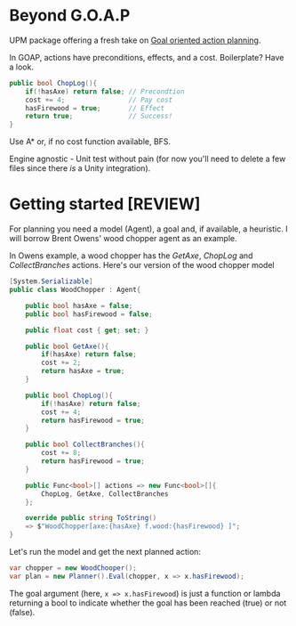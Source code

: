 # Beyond G.O.A.P

UPM package offering a fresh take on [Goal oriented action planning](http://alumni.media.mit.edu/~jorkin/goap.html).

In GOAP, actions have preconditions, effects, and a cost. Boilerplate? Have a look.

```cs
public bool ChopLog(){
    if(!hasAxe) return false; // Precondtion
    cost += 4;                // Pay cost
    hasFirewood = true;       // Effect
    return true;              // Success!
}
```

Use A\* or, if no cost function available, BFS.

Engine agnostic - Unit test without pain (for now you'll need to delete a few files since there *is* a Unity integration).

# Getting started [REVIEW]

For planning you need a model (Agent), a goal and, if available, a heuristic. I will borrow Brent Owens' wood chopper agent as an example.

In Owens example, a wood chopper has the *GetAxe*, *ChopLog* and *CollectBranches* actions. Here's our version of the wood chopper model

```cs
[System.Serializable]
public class WoodChopper : Agent{

    public bool hasAxe = false;
    public bool hasFirewood = false;

    public float cost { get; set; }

    public bool GetAxe(){
        if(hasAxe) return false;
        cost += 2;
        return hasAxe = true;
    }

    public bool ChopLog(){
        if(!hasAxe) return false;
        cost += 4;
        return hasFirewood = true;
    }

    public bool CollectBranches(){
        cost += 8;
        return hasFirewood = true;
    }

    public Func<bool>[] actions => new Func<bool>[]{
        ChopLog, GetAxe, CollectBranches
    };

    override public string ToString()
    => $"WoodChopper[axe:{hasAxe} f.wood:{hasFirewood} ]";
}
```

Let's run the model and get the next planned action:

```cs
var chopper = new WoodChooper();
var plan = new Planner().Eval(chopper, x => x.hasFirewood);
```

The goal argument (here, `x => x.hasFirewood`) is just a function or lambda returning a bool to indicate whether the goal has been reached (true) or not (false).
